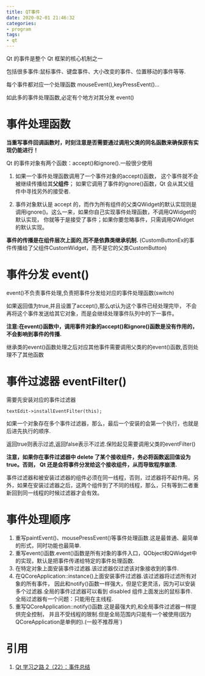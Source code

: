 ```yaml
---
title: QT事件
date: 2020-02-01 21:46:32
categories:
- program
tags:
- qt
---
```


Qt 的事件是整个 Qt 框架的核心机制之一

包括很多事件:鼠标事件、键盘事件、大小改变的事件、位置移动的事件等等.

每个事件都对应一个处理函数 mouseEvent(),keyPressEvent()...

如此多的事件处理函数,必定有个地方对其分发 event()

# 事件处理函数
**当重写事件回调函数时，时刻注意是否需要通过调用父类的同名函数来确保原有实现仍能进行！**

Qt 的事件对象有两个函数：accept()和ignore().一般很少使用

1. 如果一个事件处理函数调用了一个事件对象的accept()函数，
这个事件就不会被继续传播给其**父组件**；
如果它调用了事件的ignore()函数，Qt 会从其父组件中寻找另外的接受者.

2. 事件对象默认是 accept 的，而作为所有组件的父类QWidget的默认实现则是调用ignore()。这么一来，如果你自己实现事件处理函数，不调用QWidget的默认实现，
你就等于是接受了事件；如果你要忽略事件，只需调用QWidget的默认实现。

**事件的传播是在组件层次上面的,而不是依靠类继承机制.**
(CustomButtonEx的事件传播给了父组件CustomWidget，而不是它的父类CustomButton)

# 事件分发 event()
event()不负责事件处理,负责把事件分发给对应的事件处理函数(switch)

如果返回值为true,并且设置了accept(),那么qt认为这个事件已经处理完毕，
不会再将这个事件发送给其它对象，而是会继续处理事件队列中的下一事件。

**注意:在event()函数中，调用事件对象的accept()和ignore()函数是没有作用的，不会影响到事件的传播.**

继承类的event()函数处理之后对应其他事件需要调用父类的的event()函数,否则处理不了其他函数

# 事件过滤器 eventFilter()
需要先安装对应的事件过滤器

    textEdit->installEventFilter(this);
如果一个对象存在多个事件过滤器，那么，最后一个安装的会第一个执行，也就是后进先执行的顺序.    

返回true则表示过滤,返回false表示不过滤.保险起见需要调用父类的eventFilter()

**注意，如果你在事件过滤器中 delete 了某个接收组件，务必将函数返回值设为 true。否则，
Qt 还是会将事件分发给这个接收组件，从而导致程序崩溃.**

事件过滤器和被安装过滤器的组件必须在同一线程，否则，过滤器将不起作用。另外，如果在安装过滤器之后，这两个组件到了不同的线程，那么，只有等到二者重新回到同一线程的时候过滤器才会有效。

# 事件处理顺序
1. 重写paintEvent()、mousePressEvent()等事件处理函数.这是最普通、最简单的形式，同时功能也最简单.
2. 重写event()函数.event()函数是所有对象的事件入口，QObject和QWidget中的实现，默认是把事件传递给特定的事件处理函数.
3. 在特定对象上面安装事件过滤器.该过滤器仅过滤该对象接收到的事件.
4. 在QCoreApplication::instance()上面安装事件过滤器.该过滤器将过滤所有对象的所有事件，
因此和notify()函数一样强大，但是它更灵活，因为可以安装多个过滤器.全局的事件过滤器可以看到 disabled 组件上面发出的鼠标事件.
全局过滤器有一个问题：只能用在主线程.
5. 重写QCoreApplication::notify()函数.这是最强大的,和全局事件过滤器一样提供完全控制，
并且不受线程的限制.但是全局范围内只能有一个被使用(因为QCoreApplication是单例的).(一般不推荐用`)

# 引用
1. [Qt 学习之路 2（22）：事件总结](https://www.devbean.net/2012/10/qt-study-road-2-event-summary/)